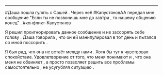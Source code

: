 ___

#Даша пошла гулять с Сашей .
Через неё #КапустяновАА  передал мне сообщение "Если ты не позвонишь мне до завтра , то нашему общению конец" . #конфликт-Капустянов

Я решил проигнорировать данное сообщение и не зассорять себе голову .
Даша говорила , что он ей манипулировал в тот день и пытался со мной поссорить .

Я был рад, что она не встаёт между нами . Хотя бы тут я чувствовал спокойствие. 
Удовлетворение от того, что меня понимают и , что она меня не обвиняет , а просто позволяет решить все проблемы самостоятельно , не усугубляя ситуацию .